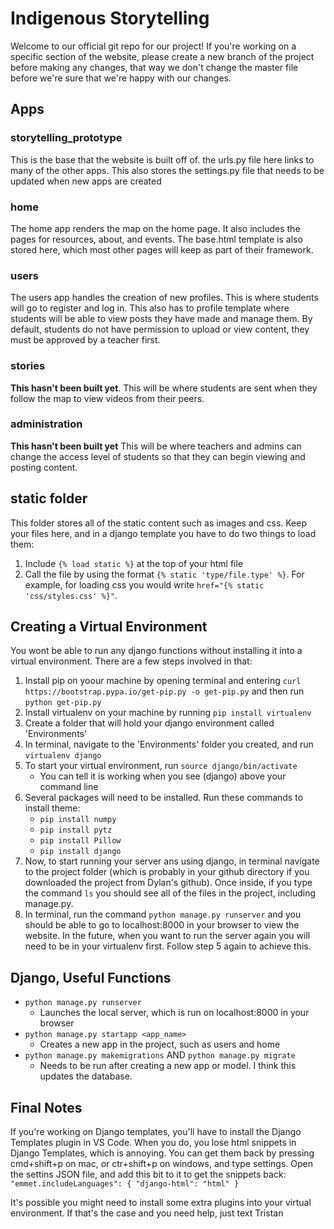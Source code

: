 # Indigenous Storytelling
Welcome to our official git repo for our project! If you're working on a specific section of the website, please create a new branch of the project before making any changes, that way we don't change the master file before we're sure that we're happy with our changes. 
 
 ## Apps
 
 ### storytelling_prototype
 This is the base that the website is built off of. the urls.py file here links to many of the other apps. This also stores the settings.py file that needs to be updated when new apps are created
 
 ### home
 The home app renders the map on the home page. It also includes the pages for resources, about, and events. The base.html template is also stored here, which most other pages will keep as part of their framework.
 
 ### users
 The users app handles the creation of new profiles. This is where students will go to register and log in. This also has to profile template where students will be able to view posts they have made and manage them. By default, students do not have permission to upload or view content, they must be approved by a teacher first.
 
 ### stories
 **This hasn't been built yet**. This will be where students are sent when they follow the map to view videos from their peers. 
 
 ### administration
 **This hasn't been built yet** This will be where teachers and admins can change the access level of students so that they can begin viewing and posting content. 

 ## static folder
 This folder stores all of the static content such as images and css. Keep your files here, and in a django template you have to do two things to load them:
 1. Include `{% load static %}` at the top of your html file
 2. Call the file by using the format `{% static 'type/file.type' %}`. For example, for loading css you would write `href="{% static 'css/styles.css' %}"`.

 ## Creating a Virtual Environment
 You wont be able to run any django functions without installing it into a virtual environment. There are a few steps involved in that:
 1. Install pip on yoour machine by opening terminal and entering  `curl https://bootstrap.pypa.io/get-pip.py -o get-pip.py` and then run `python get-pip.py`
 1. Install virtualenv on your machine by running `pip install virtualenv`
 1. Create a folder that will hold your django environment called 'Environments'
 1. In terminal, navigate to the 'Environments' folder you created, and run `virtualenv django`
 1. To start your virtual environment, run `source django/bin/activate`
    - You can tell it is working when you see (django) above your command line
 1. Several packages will need to  be installed. Run these commands to install theme:
    - `pip install numpy`
    - `pip install pytz`
    - `pip install Pillow`
    - `pip install django`
  1. Now, to start running your server ans using django, in terminal navigate to the project folder (which is probably in your github directory if you downloaded the project from Dylan's github). Once inside, if you type the command `ls` you should see all of the files in the project, including manage.py. 
  1. In terminal, run the command `python manage.py runserver` and you should be able to go to localhost:8000 in your browser to view the website.
  In the future, when you want to run the server again you will need to be in your virtualenv first. Follow step 5 again to achieve this.
 
 
 ## Django, Useful Functions
 - `python manage.py runserver`
   - Launches the local server, which is run on localhost:8000 in your browser
 - `python manage.py startapp <app_name> `
   - Creates a new app in the project, such as users and home
 - `python manage.py makemigrations` AND `python manage.py migrate`
   - Needs to be run after creating a new app or model. I think this updates the database. 

## Final Notes
If you're working on Django templates, you'll have to install the Django Templates plugin in VS Code. When you do, you lose html snippets in Django Templates, which is annoying. You can get them back by pressing cmd+shift+p on mac, or ctr+shift+p on windows, and type settings. Open the settins JSON file, and add this bit to it to get the snippets back: 
`"emmet.includeLanguages": {
        "django-html": "html"
    }
`

It's possible you might need to install some extra plugins into your virtual environment. If that's the case and you need help, just text Tristan

